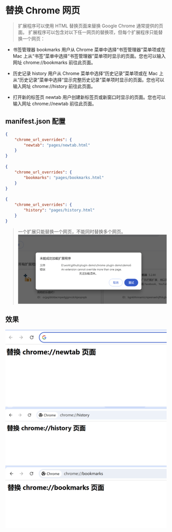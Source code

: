 # 替换 Chrome 网页

> 扩展程序可以使用 HTML 替换页面来替换 Google Chrome 通常提供的页面。
> 扩展程序可以包含对以下任一网页的替换项，但每个扩展程序只能替换一个网页：

- 书签管理器 bookmarks
    用户从 Chrome 菜单中选择“书签管理器”菜单项或在 Mac 上从“书签”菜单中选择“书签管理器”菜单项时显示的页面。您也可以输入网址 chrome://bookmarks 前往此页面。

- 历史记录 history
    用户从 Chrome 菜单中选择“历史记录”菜单项或在 Mac 上从“历史记录”菜单中选择“显示完整历史记录”菜单项时显示的页面。您也可以输入网址 chrome://history 前往此页面。

- 打开新的标签页 newtab
    用户创建新标签页或新窗口时显示的页面。您也可以输入网址 chrome://newtab 前往此页面。

## manifest.json 配置
```json
{
    "chrome_url_overrides": {
        "newtab": "pages/newtab.html"
    }
}

{
    "chrome_url_overrides": {
        "bookmarks": "pages/bookmarks.html"
    }
}

{
    "chrome_url_overrides": {
        "history": "pages/history.html"
    }
}
```
> 一个扩展只能替换一个网页，不能同时替换多个网页。
![抛出异常](docs/error.png)

## 效果
![newtab](docs/newtab.png)
![history](docs/history.png)
![bookmarks](docs/bookmarks.png)
